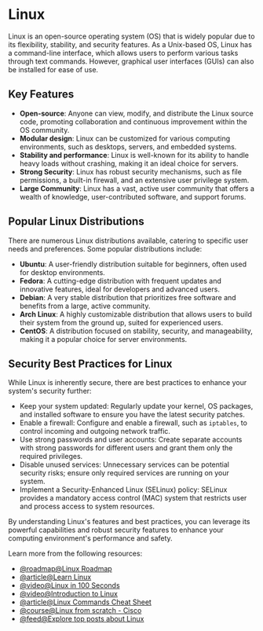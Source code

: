# Linux

Linux is an open-source operating system (OS) that is widely popular due to its flexibility, stability, and security features. As a Unix-based OS, Linux has a command-line interface, which allows users to perform various tasks through text commands. However, graphical user interfaces (GUIs) can also be installed for ease of use.

## Key Features

- **Open-source**: Anyone can view, modify, and distribute the Linux source code, promoting collaboration and continuous improvement within the OS community.
- **Modular design**: Linux can be customized for various computing environments, such as desktops, servers, and embedded systems.
- **Stability and performance**: Linux is well-known for its ability to handle heavy loads without crashing, making it an ideal choice for servers.
- **Strong Security**: Linux has robust security mechanisms, such as file permissions, a built-in firewall, and an extensive user privilege system.
- **Large Community**: Linux has a vast, active user community that offers a wealth of knowledge, user-contributed software, and support forums.

## Popular Linux Distributions

There are numerous Linux distributions available, catering to specific user needs and preferences. Some popular distributions include:

- **Ubuntu**: A user-friendly distribution suitable for beginners, often used for desktop environments.
- **Fedora**: A cutting-edge distribution with frequent updates and innovative features, ideal for developers and advanced users.
- **Debian**: A very stable distribution that prioritizes free software and benefits from a large, active community.
- **Arch Linux**: A highly customizable distribution that allows users to build their system from the ground up, suited for experienced users.
- **CentOS**: A distribution focused on stability, security, and manageability, making it a popular choice for server environments.

## Security Best Practices for Linux

While Linux is inherently secure, there are best practices to enhance your system's security further:

- Keep your system updated: Regularly update your kernel, OS packages, and installed software to ensure you have the latest security patches.
- Enable a firewall: Configure and enable a firewall, such as `iptables`, to control incoming and outgoing network traffic.
- Use strong passwords and user accounts: Create separate accounts with strong passwords for different users and grant them only the required privileges.
- Disable unused services: Unnecessary services can be potential security risks; ensure only required services are running on your system.
- Implement a Security-Enhanced Linux (SELinux) policy: SELinux provides a mandatory access control (MAC) system that restricts user and process access to system resources.

By understanding Linux's features and best practices, you can leverage its powerful capabilities and robust security features to enhance your computing environment's performance and safety.

Learn more from the following resources:

- [@roadmap@Linux Roadmap](https://roadmap.sh/linux)
- [@article@Learn Linux](https://linuxjourney.com/)
- [@video@Linux in 100 Seconds](https://www.youtube.com/watch?v=rrB13utjYV4)
- [@video@Introduction to Linux](https://youtu.be/sWbUDq4S6Y8)
- [@article@Linux Commands Cheat Sheet](https://cdn.hostinger.com/tutorials/pdf/Linux-Commands-Cheat-Sheet.pdf)
- [@course@Linux from scratch - Cisco](https://www.netacad.com/courses/os-it/ndg-linux-unhatched)
- [@feed@Explore top posts about Linux](https://app.daily.dev/tags/linux?ref=roadmapsh)
